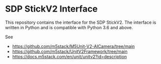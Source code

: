 # SDP StickV2 Interface

This repository contains the interface for the SDP StickV2. The interface is written in Python and is compatible with Python 3.6 and above.

See

- https://github.com/m5stack/M5Unit-V2-AICamera/tree/main
- https://github.com/m5stack/UnitV2Framework/tree/main
- https://docs.m5stack.com/en/unit/unitv2?id=description